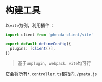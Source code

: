 




# 构建工具

以`vite`为例，利用插件：
```ts
import client from 'phecda-client/vite'

export default defineConfig({
  plugins: [client()],
})
```
> 基于`unplugin`，`webpack、vite`均可行


它会将所有`*.controller.ts`都指向`./pmeta.js`

